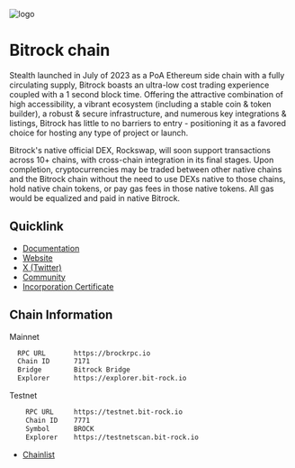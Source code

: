 
![logo](https://i.ibb.co/G338pWq/frame-png-2-1.png)
# Bitrock chain

Stealth launched in July of 2023 as a PoA Ethereum side chain with a fully circulating supply, Bitrock boasts an ultra-low cost trading experience coupled with a 1 second block time. Offering the attractive combination of high accessibility, a vibrant ecosystem (including a stable coin & token builder), a robust & secure infrastructure, and numerous key integrations & listings, Bitrock has little to no barriers to entry - positioning it as a favored choice for hosting any type of project or launch.

Bitrock's native official DEX, Rockswap, will soon support transactions across 10+ chains, with cross-chain integration in its final stages. Upon completion, cryptocurrencies may be traded between other native chains and the Bitrock chain without the need to use DEXs native to those chains, hold native chain tokens, or pay gas fees in those native tokens. All gas would be equalized and paid in native Bitrock.


## Quicklink


- [Documentation](https://docs.bit-rock.io)
- [Website](https://bit-rock.io)
- [X (Twitter)](https://twitter.com/bitrockchain)
- [Community](https://t.me/Bitrockchain)
- [Incorporation Certificate](https://cutt.ly/uw6zS3Av)

## Chain Information

Mainnet
```bash
  RPC URL 	    https://brockrpc.io
  Chain ID	    7171
  Bridge	    Bitrock Bridge
  Explorer	    https://explorer.bit-rock.io
```

Testnet
```bash
    RPC URL	    https://testnet.bit-rock.io
    Chain ID	7771
    Symbol	    BROCK
    Explorer	https://testnetscan.bit-rock.io
```

- [Chainlist](https://chainlist.org/chain/7171)


